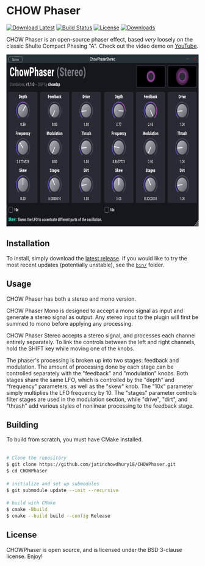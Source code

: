 # CHOW Phaser

[![Download Latest](https://img.shields.io/badge/download-latest-yellow.svg)](https://github.com/jatinchowdhury18/ChowPhaser/releases/latest)
[![Build Status](https://travis-ci.com/jatinchowdhury18/ChowPhaser.svg?token=Ub9niJrqG1Br1qaaxp7E&branch=master)](https://travis-ci.com/jatinchowdhury18/ChowPhaser)
[![License](https://img.shields.io/badge/License-BSD-blue.svg)](https://opensource.org/licenses/BSD-3-Clause)
[![Downloads](https://img.shields.io/github/downloads/jatinchowdhury18/ChowPhaser/total)](https://somsubhra.com/github-release-stats/?username=jatinchowdhury18&repository=ChowPhaser)

CHOW Phaser is an open-source phaser effect,
based *very* loosely on the classic Shulte Compact
Phasing "A". Check out the video demo on
[YouTube](https://youtu.be/QuDWKLaUi_Q).

<img src="https://github.com/jatinchowdhury18/ChowPhaser/blob/master/res/screenshot_stereo.PNG?raw=true" alt="Pic" height="450">


## Installation

To install, simply download the
[latest release](https://github.com/jatinchowdhury18/ChowPhaser/releases).
If you would like to try the most recent updates
(potentially unstable), see the
[`bin/`](./bin) folder.

## Usage

CHOW Phaser has both a stereo and mono version.

CHOW Phaser Mono is designed to accept a mono signal
as input and generate a stereo signal as output. Any
stereo input to the plugin will first be summed
to mono before applying any processing.

CHOW Phaser Stereo accepts a stereo signal, and processes
each channel entirely separately. To link the controls
between the left and right channels, hold the SHIFT key
while moving one of the knobs.

The phaser's processing is broken up into two stages:
feedback and modulation. The amount of processing done
by each stage can be controlled separately with the
"feedback" and "modulation" knobs. Both stages share the
same  LFO, which is controlled by the "depth" and "frequency" 
parameters, as well as the "skew" knob. The "10x" parameter
simply multiplies the LFO frequency by 10. The "stages" 
parameter controls filter stages are used in the modulation
section, while "drive", "dirt", and "thrash" add various
styles of nonlinear processing to the feedback stage.

## Building

To build from scratch, you must have CMake installed.

```bash

# Clone the repository
$ git clone https://github.com/jatinchowdhury18/CHOWPhaser.git
$ cd CHOWPhaser

# initialize and set up submodules
$ git submodule update --init --recursive

# build with CMake
$ cmake -Bbuild
$ cmake --build build --config Release
```

## License

CHOWPhaser is open source, and is licensed under the BSD 3-clause license.
Enjoy!
